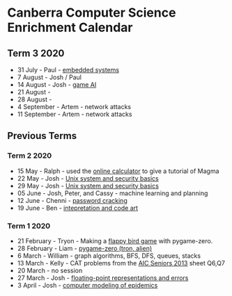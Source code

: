 # Canberra Computer Science Enrichment Calendar

## Term 3 2020

- 31 July - Paul - [embedded systems](single_board_computer/README.md)
- 7 August - Josh / Paul
- 14 August - Josh - [game AI](game_ai/halite.ipynb)
- 21 August - 
- 28 August -
- 4 September - Artem - network attacks
- 11 September - Artem - network attacks

## Previous Terms

### Term 2 2020

- 15 May - Ralph - used the [online calculator](http://magma.maths.usyd.edu.au/calc/) to give a tutorial of Magma
- 22 May - Josh - [Unix system and security basics](unix_basics/README.md)
- 29 May - Josh - [Unix system and security basics](unix_basics/README.md)
- 05 June - Josh, Peter, and Cassy - machine learning and planning
- 12 June - Chenni - [password cracking](cracking/README.md)
- 19 June - Ben - [intepretation and code art](https://cs.anu.edu.au/hub/workshops/interpretation-and-code-art/)


### Term 1 2020

- 21 February - Tryon - Making a [flappy bird game](resources/pgz-master.zip) with pygame-zero.
- 28 February - Liam - [pygame-zero (tron, alien)](https://github.com/liampingu/pgz-tron)
- 6 March - William - graph algorithms, BFS, DFS, queues, stacks
- 13 March - Kelly - CAT problems from the [AIC Seniors 2013](resources/AIC_2013_Senior.pdf) sheet  Q6,Q7
- 20 March - no session
- 27 March - Josh - [floating-point representations and errors](https://github.com/milthorpe/numerics/)
- 3 April - Josh - [computer modeling of epidemics](https://github.com/milthorpe/sir)
